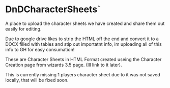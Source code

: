 # DnDCharacterSheets`
A place to upload the character sheets we have created and share them out easily for editing. 

Due to google drive likes to strip the HTML off the end and convert it to a DOCX filled with tables and stip out importatnt info, im uploading all of this info to GH for easy consumation!

These are Character Sheets in HTML Format created useing the Character Creation page from wizards 3.5 page. (Ill link to it later). 

This is currently missing 1 players character sheet due to it was not saved locally, that will be fixed soon. 
